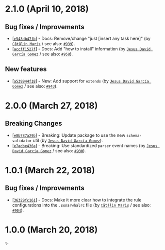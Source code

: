 # 2.1.0 (April 10, 2018)

## Bug fixes / Improvements

* [[`e543db47fb`](https://github.com/sonarwhal/sonarwhal/commit/e543db47fbfcf857fb3d7000d9334c4e64ebeb12)] - Docs: Remove/change "just [insert any task here]" (by [`Cătălin Mariș`](https://github.com/alrra) / see also: [`#939`](https://github.com/sonarwhal/sonarwhal/issues/939)).
* [[`accff1527f`](https://github.com/sonarwhal/sonarwhal/commit/accff1527f07e4cb932cb79bf90ceadacbef0620)] - Docs: Add "how to install" information (by [`Jesus David García Gomez`](https://github.com/sarvaje) / see also: [`#958`](https://github.com/sonarwhal/sonarwhal/issues/958)).

## New features

* [[`a539944f18`](https://github.com/sonarwhal/sonarwhal/commit/a539944f18a5bb37cc6e776d041e784b4d4e3765)] - New: Add support for `extends` (by [`Jesus David García Gomez`](https://github.com/sarvaje) / see also: [`#943`](https://github.com/sonarwhal/sonarwhal/issues/943)).


# 2.0.0 (March 27, 2018)

## Breaking Changes

* [[`e8b787a29b`](https://github.com/sonarwhal/sonarwhal/commit/e8b787a29bcaee877f6a76adad1e8d28d55b2fba)] - Breaking: Update package to use the new `schema-validator` util (by [`Jesus David García Gomez`](https://github.com/sarvaje)).
* [[`e7adbe436a`](https://github.com/sonarwhal/sonarwhal/commit/e7adbe436aaf29db4f09639031c7d4c0659225bf)] - Breaking: Use standardized `parser` event names (by [`Jesus David García Gomez`](https://github.com/sarvaje) / see also: [`#930`](https://github.com/sonarwhal/sonarwhal/issues/930)).


# 1.0.1 (March 22, 2018)

## Bug fixes / Improvements

* [[`36329fc161`](https://github.com/sonarwhal/sonarwhal/commit/36329fc161d90e8cf1b593d6fcde7262f3ceabae)] - Docs: Make it more clear how to integrate the rule configurations into the `.sonarwhalrc` file (by [`Cătălin Mariș`](https://github.com/alrra) / see also: [`#904`](https://github.com/sonarwhal/sonarwhal/issues/904)).


# 1.0.0 (March 20, 2018)

✨
